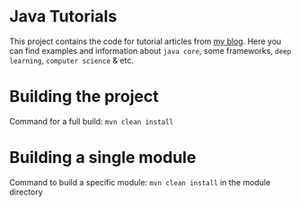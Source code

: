 Java Tutorials
================
This project contains the code for tutorial articles from [my blog](https://medium.com/@lk.snatch).
Here you can find examples and information about `java core`, some frameworks, `deep learning`, `computer science` & etc.

Building the project
====================
Command for a full build: `mvn clean install`

Building a single module
====================
Command to build a specific module: `mvn clean install` in the module directory
